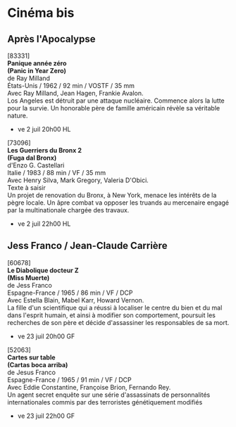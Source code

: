 # Cinéma bis

## Après l'Apocalypse

[83331]  
**Panique année zéro**  
**(Panic in Year Zero)**  
de Ray Milland  
États-Unis / 1962 / 92 min / VOSTF / 35 mm  
Avec Ray Milland, Jean Hagen, Frankie Avalon.  
Los Angeles est détruit par une attaque nucléaire. Commence alors la lutte pour la survie. Un honorable père de famille américain révèle sa véritable nature.

- ve 2 juil 20h00 HL

[73096]  
**Les Guerriers du Bronx 2**  
**(Fuga dal Bronx)**  
d'Enzo G. Castellari  
Italie / 1983 / 88 min / VF / 35 mm  
Avec Henry Silva, Mark Gregory, Valeria D'Obici.  
Texte à saisir  
Un projet de renovation du Bronx, à New York, menace les intérêts de la pègre locale. Un âpre combat va opposer les truands au mercenaire engagé par la multinationale chargée des travaux.

- ve 2 juil 22h00 HL

## Jess Franco / Jean-Claude Carrière

[60678]  
**Le Diabolique docteur Z**  
**(Miss Muerte)**  
de Jess Franco  
Espagne-France / 1965 / 86 min / VF / DCP  
Avec Estella Blain, Mabel Karr, Howard Vernon.  
La fille d'un scientifique qui a réussi à localiser le centre du bien et du mal dans l'esprit humain, et ainsi à modifier son comportement, poursuit les recherches de son père et décide d'assassiner les responsables de sa mort.

- ve 23 juil 20h00 GF

[52063]  
**Cartes sur table**  
**(Cartas boca arriba)**  
de Jesus Franco  
Espagne-France / 1965 / 91 min / VF / DCP  
Avec Eddie Constantine, Françoise Brion, Fernando Rey.  
Un agent secret enquête sur une série d'assassinats de personnalités internationales commis par des terroristes génétiquement modifiés

- ve 23 juil 22h00 GF

